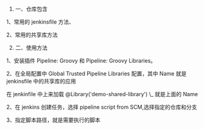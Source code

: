 1. 一、仓库包含

1、常用的 jenkinsfile 方法、

2、常用的共享库方法

2. 二、使用方法

1、安装插件 Pipeline: Groovy 和 Pipeline: Groovy Libraries。

2、在全局配置中 Global Trusted Pipeline Libraries 配置，其中 Name 就是 jenkinsfile 中的共享库的应用

在 jenkinfile 中上来加载 @Library('demo-shared-library') \\_ 就是上面的 Name

2、在 jenkins 创建任务，选择 pipeline script from SCM,选择指定的仓库和分支

3、指定脚本路径，就是需要执行的脚本